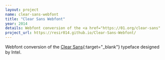 ```yaml
---
layout: project
name: clear-sans-webfont
title: "Clear Sans Webfont"
year: 2014
details: Webfont conversion of the <a href="https://01.org/clear-sans" target="_blank">Clear Sans</a> typeface designed by Intel.
project_url: https://resir014.github.io/Clear-Sans-Webfont/
---
```


Webfont conversion of the [Clear Sans](https://01.org/clear-sans){:target="_blank"} typeface designed by Intel.
